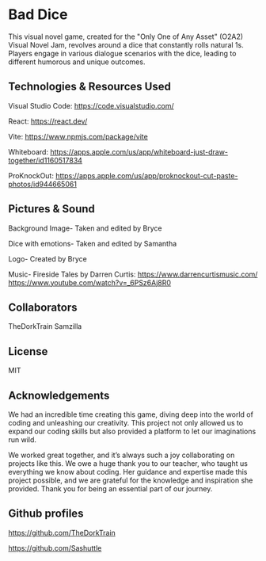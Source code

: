 # Bad Dice
This visual novel game, created for the "Only One of Any Asset" (O2A2) Visual Novel Jam, revolves around a dice that constantly rolls natural 1s. Players engage in various dialogue scenarios with the dice, leading to different humorous and unique outcomes.

## Technologies & Resources Used
Visual Studio Code: https://code.visualstudio.com/

React: https://react.dev/

Vite: https://www.npmjs.com/package/vite

Whiteboard: https://apps.apple.com/us/app/whiteboard-just-draw-together/id1160517834

ProKnockOut: https://apps.apple.com/us/app/proknockout-cut-paste-photos/id944665061


## Pictures & Sound
Background Image- Taken and edited by Bryce

Dice with emotions- Taken and edited by Samantha

Logo- Created by Bryce

Music- Fireside Tales by Darren Curtis: https://www.darrencurtismusic.com/ https://www.youtube.com/watch?v=_6PSz6Aj8R0

## Collaborators 
TheDorkTrain
Samzilla

## License
MIT

## Acknowledgements
We had an incredible time creating this game, diving deep into the world of coding and unleashing our creativity. This project not only allowed us to expand our coding skills but also provided a platform to let our imaginations run wild.

We worked great together, and it’s always such a joy collaborating on projects like this. We owe a huge thank you to our teacher, who taught us everything we know about coding. Her guidance and expertise made this project possible, and we are grateful for the knowledge and inspiration she provided. Thank you for being an essential part of our journey.

## Github profiles
https://github.com/TheDorkTrain

https://github.com/Sashuttle